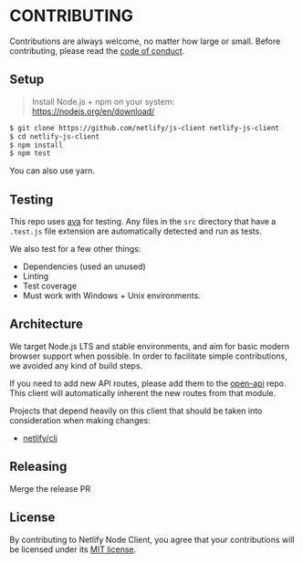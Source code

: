 # CONTRIBUTING

Contributions are always welcome, no matter how large or small. Before contributing, please read the
[code of conduct](CODE_OF_CONDUCT.md).

## Setup

> Install Node.js + npm on your system: https://nodejs.org/en/download/

```sh
$ git clone https://github.com/netlify/js-client netlify-js-client
$ cd netlify-js-client
$ npm install
$ npm test
```

You can also use yarn.

## Testing

This repo uses [ava](https://github.com/avajs/ava) for testing. Any files in the `src` directory that have a `.test.js`
file extension are automatically detected and run as tests.

We also test for a few other things:

- Dependencies (used an unused)
- Linting
- Test coverage
- Must work with Windows + Unix environments.

## Architecture

We target Node.js LTS and stable environments, and aim for basic modern browser support when possible. In order to
facilitate simple contributions, we avoided any kind of build steps.

If you need to add new API routes, please add them to the [open-api](https://github.com/netlify/open-api) repo. This
client will automatically inherent the new routes from that module.

Projects that depend heavily on this client that should be taken into consideration when making changes:

- [netlify/cli](https://github.com/netlify/cli)

## Releasing

Merge the release PR

## License

By contributing to Netlify Node Client, you agree that your contributions will be licensed under its
[MIT license](LICENSE).

